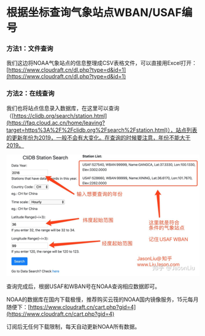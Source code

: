 # 根据坐标查询气象站点WBAN/USAF编号

### 方法1：文件查询

我们这边将NOAA气象站点的信息整理成CSV表格文件，可以直接用Excel打开：[https://www.cloudraft.cn/dl.php?type=d&id=1](https://www.cloudraft.cn/dl.php?type=d&id=1)

### 方法2：在线查询

我们也将站点信息录入数据库，在这里可以查询（[https://clidb.org/search/station.html](https://faq.cloud.ac.cn/home/leaving?target=https%3A%2F%2Fclidb.org%2Fsearch%2Fstation.html)），站点列表的更新年份为2019，一般不会有大变化。在查询的时候要注意，年份不能大于2019。

![](../../../.gitbook/assets/image%20%2815%29.png)

查询完成后，根据USAF和WBAN号在NOAA查询相应数据即可。

NOAA的数据库在国内下载极慢，推荐购买云筏的NOAA国内镜像服务，15元每月随便下：[https://www.cloudraft.cn/cart.php?gid=4](https://www.cloudraft.cn/cart.php?gid=4)

订阅后无任何下载限制，每天自动更新NOAA所有数据。

